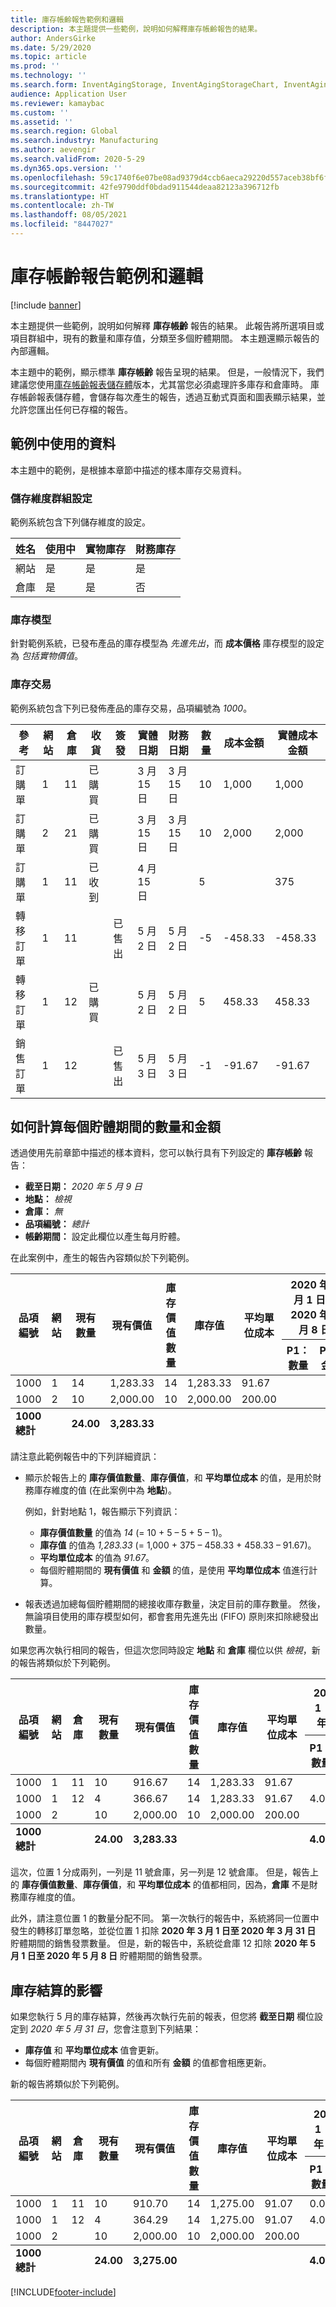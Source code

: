 ```yaml
---
title: 庫存帳齡報告範例和邏輯
description: 本主題提供一些範例，說明如何解釋庫存帳齡報告的結果。
author: AndersGirke
ms.date: 5/29/2020
ms.topic: article
ms.prod: ''
ms.technology: ''
ms.search.form: InventAgingStorage, InventAgingStorageChart, InventAgingStorageDetails
audience: Application User
ms.reviewer: kamaybac
ms.custom: ''
ms.assetid: ''
ms.search.region: Global
ms.search.industry: Manufacturing
ms.author: aevengir
ms.search.validFrom: 2020-5-29
ms.dyn365.ops.version: ''
ms.openlocfilehash: 59c1740f6e07be08ad9379d4ccb6aeca29220d557aceb38bf6faef946e16fee7
ms.sourcegitcommit: 42fe9790ddf0bdad911544deaa82123a396712fb
ms.translationtype: HT
ms.contentlocale: zh-TW
ms.lasthandoff: 08/05/2021
ms.locfileid: "8447027"
---
```

# <a name="inventory-aging-report-examples-and-logic"></a>庫存帳齡報告範例和邏輯

[!include [banner](../includes/banner.md)]

本主題提供一些範例，說明如何解釋 **庫存帳齡** 報告的結果。 此報告將所選項目或項目群組中，現有的數量和庫存值，分類至多個貯體期間。 本主題還顯示報告的內部邏輯。

本主題中的範例，顯示標準 **庫存帳齡** 報告呈現的結果。 但是，一般情況下，我們建議您使用[庫存帳齡報表儲存體](inventory-aging-report-storage.md)版本，尤其當您必須處理許多庫存和倉庫時。 庫存帳齡報表儲存體，會儲存每次產生的報告，透過互動式頁面和圖表顯示結果，並允許您匯出任何已存檔的報告。

## <a name="sample-data-that-is-used-in-these-examples"></a>範例中使用的資料

本主題中的範例，是根據本章節中描述的樣本庫存交易資料。

### <a name="storage-dimension-setup"></a>儲存維度群組設定

範例系統包含下列儲存維度的設定。

| 姓名      | 使用中 | 實物庫存 | 財務庫存 |
|-----------|--------|--------------------|---------------------|
| 網站      | 是    | 是                | 是                 |
| 倉庫 | 是    | 是                | 否                  |

### <a name="inventory-model"></a>庫存模型

針對範例系統，已發布產品的庫存模型為 *先進先出*，而 **成本價格** 庫存模型的設定為 *包括實物價值*。

### <a name="inventory-transactions"></a>庫存交易

範例系統包含下列已發佈產品的庫存交易，品項編號為 *1000*。

| 參考      | 網站 | 倉庫 | 收貨   | 簽發 | 實體日期 | 財務日期 | 數量 | 成本金額 | 實體成本金額 |
|----------------|------|-----------|-----------|-------|---------------|----------------|----------|-------------|----------------------|
| 訂購單 | 1    | 11        | 已購買 |       | 3 月 15 日      | 3 月 15 日       | 10       | 1,000       | 1,000                |
| 訂購單 | 2    | 21        | 已購買 |       | 3 月 15 日      | 3 月 15 日       | 10       | 2,000       | 2,000                |
| 訂購單 | 1    | 11        | 已收到  |       | 4 月 15 日      |                | 5        |             | 375                  |
| 轉移訂單 | 1    | 11        |           | 已售出  | 5 月 2 日         | 5 月 2 日          | -5       | -458.33     | -458.33              |
| 轉移訂單 | 1    | 12        | 已購買 |       | 5 月 2 日         | 5 月 2 日          | 5        | 458.33      | 458.33               |
| 銷售訂單    | 1    | 12        |           | 已售出  | 5 月 3 日         | 5 月 3 日          | -1       | -91.67      | -91.67               |

## <a name="how-quantities-and-amounts-in-each-period-bucket-are-calculated"></a>如何計算每個貯體期間的數量和金額

透過使用先前章節中描述的樣本資料，您可以執行具有下列設定的 **庫存帳齡** 報告：

- **截至日期：** *2020 年 5 月 9 日*
- **地點：** *檢視*
- **倉庫：** *無*
- **品項編號：** *總計*
- **帳齡期間：** 設定此欄位以產生每月貯體。

在此案例中，產生的報告內容類似於下列範例。

<table>
<thead>
<tr>
    <th rowspan="2">品項編號</th>
    <th rowspan="2">網站</th>
    <th rowspan="2">現有數量</th>
    <th rowspan="2">現有價值</th>
    <th rowspan="2">庫存價值數量</th>
    <th rowspan="2">庫存值</th>
    <th rowspan="2">平均單位成本</th>
    <th colspan="2">2020 年 5 月 1 日至 2020 年 5 月 8 日</th>
    <th colspan="2">2020 年 4 月 1 日至 2020 年 4 月 30 日</th>
    <th colspan="2">2020 年 3 月 1 日至 2020 年 3 月 31 日</th>
</tr>
<tr>
    <th>P1：數量</th>
    <th>P1：金額</th>
    <th>P2：數量</th>
    <th>P2：金額</th>
    <th>P3：數量</th>
    <th>P3：金額</th>
</tr>
</thead>
<tbody>
<tr>
    <td>1000</td>
    <td>1</td>
    <td>14</td>
    <td>1,283.33</td>
    <td>14</td>
    <td>1,283.33</td>
    <td>91.67</td>
    <td></td>
    <td></td>
    <td>5.00</td>
    <td>458.33</td>
    <td>9.00</td>
    <td>825.00</td>
</tr>
<tr>
    <td>1000</td>
    <td>2</td>
    <td>10</td>
    <td>2,000.00</td>
    <td>10</td>
    <td>2,000.00</td>
    <td>200.00</td>
    <td></td>
    <td></td>
    <td></td>
    <td></td>
    <td>10.00</td>
    <td>2,000.00</td>
</tr>
</tbody>
<tfoot>
<tr>
    <td><strong>1000 總計</strong></td>
    <td></td>
    <td><strong>24.00</strong></td>
    <td><strong>3,283.33</strong></td>
    <td></td>
    <td></td>
    <td></td>
    <td></td>
    <td></td>
    <td><strong>5.00</strong></td>
    <td><strong>458.33</strong></td>
    <td><strong>19</strong></td>
    <td><strong>2,825.00</strong></td>
</tr>
</tfoot>
</table>

請注意此範例報告中的下列詳細資訊：

- 顯示於報告上的 **庫存價值數量**、**庫存價值**，和 **平均單位成本** 的值，是用於財務庫存維度的值 (在此案例中為 **地點**)。

    例如，針對地點 1，報告顯示下列資訊：

    - **庫存價值數量** 的值為 *14* (= 10 + 5 – 5 + 5 – 1)。
    - **庫存值** 的值為 *1,283.33* (= 1,000 + 375 – 458.33 + 458.33 – 91.67)。
    - **平均單位成本** 的值為 *91.67*。
    - 每個貯體期間的 **現有價值** 和 **金額** 的值，是使用 **平均單位成本** 值進行計算。

- 報表透過加總每個貯體期間的總接收庫存數量，決定目前的庫存數量。 然後，無論項目使用的庫存模型如何，都會套用先進先出 (FIFO) 原則來扣除總發出數量。

如果您再次執行相同的報告，但這次您同時設定 **地點** 和 **倉庫** 欄位以供 *檢視*，新的報告將類似於下列範例。

<table>
<thead>
<tr>
    <th rowspan="2">品項編號</th>
    <th rowspan="2">網站</th>
    <th rowspan="2">倉庫</th>
    <th rowspan="2">現有數量</th>
    <th rowspan="2">現有價值</th>
    <th rowspan="2">庫存價值數量</th>
    <th rowspan="2">庫存值</th>
    <th rowspan="2">平均單位成本</th>
    <th colspan="2">2020 年 5 月 1 日至 2020 年 5 月 8 日</th>
    <th colspan="2">2020 年 4 月 1 日至 2020 年 4 月 30 日</th>
    <th colspan="2">2020 年 3 月 1 日至 2020 年 3 月 31 日</th>
</tr>
<tr>
    <th>P1：數量</th>
    <th>P1：金額</th>
    <th>P2：數量</th>
    <th>P2：金額</th>
    <th>P3：數量</th>
    <th>P3：金額</th>
</tr>
</thead>
<tbody>
<tr>
    <td>1000</td>
    <td>1</td>
    <td>11</td>
    <td>10</td>
    <td>916.67</td>
    <td>14</td>
    <td>1,283.33</td>
    <td>91.67</td>
    <td></td>
    <td></td>
    <td>5.00</td>
    <td>458.33</td>
    <td>5.00</td>
    <td>458.33</td>
</tr>
<tr>
    <td>1000</td>
    <td>1</td>
    <td>12</td>
    <td>4</td>
    <td>366.67</td>
    <td>14</td>
    <td>1,283.33</td>
    <td>91.67</td>
    <td>4.00</td>
    <td>366.67</td>
    <td></td>
    <td></td>
    <td></td>
    <td></td>
</tr>
<tr>
    <td>1000</td>
    <td>2</td>
    <td></td>
    <td>10</td>
    <td>2,000.00</td>
    <td>10</td>
    <td>2,000.00</td>
    <td>200.00</td>
    <td></td>
    <td></td>
    <td></td>
    <td></td>
    <td>10.00</td>
    <td>2,000.00</td>
</tr>
</tbody>
<tfoot>
<tr>
    <td><strong>1000 總計</strong></td>
    <td></td>
    <td></td>
    <td><strong>24.00</strong></td>
    <td><strong>3,283.33</strong></td>
    <td></td>
    <td></td>
    <td></td>
    <td><strong>4.00</strong></td>
    <td><strong>366.67</strong></td>
    <td><strong>5.00</strong></td>
    <td><strong>458.33</strong></td>
    <td><strong>15</strong></td>
    <td><strong>2,458.33</strong></td>
</tr>
</tfoot>
</table>

這次，位置 1 分成兩列，一列是 11 號倉庫，另一列是 12 號倉庫。 但是，報告上的 **庫存價值數量**、**庫存價值**，和 **平均單位成本** 的值都相同，因為，**倉庫** 不是財務庫存維度的值。

此外，請注意位置 1 的數量分配不同。 第一次執行的報告中，系統將同一位置中發生的轉移訂單忽略，並從位置 1 扣除 **2020 年 3 月 1 日至 2020 年 3 月 31 日** 貯體期間的銷售發票數量。 但是，新的報告中，系統從倉庫 12 扣除 **2020 年 5 月 1 日至 2020 年 5 月 8 日** 貯體期間的銷售發票。

## <a name="effects-of-inventory-closing"></a>庫存結算的影響

如果您執行 5 月的庫存結算，然後再次執行先前的報表，但您將 **截至日期** 欄位設定到 *2020 年 5 月 31 日*，您會注意到下列結果：

- **庫存值** 和 **平均單位成本** 值會更新。
- 每個貯體期間內 **現有價值** 的值和所有 **金額** 的值都會相應更新。

新的報告將類似於下列範例。

<table>
<thead>
<tr>
    <th rowspan="2">品項編號</th>
    <th rowspan="2">網站</th>
    <th rowspan="2">倉庫</th>
    <th rowspan="2">現有數量</th>
    <th rowspan="2">現有價值</th>
    <th rowspan="2">庫存價值數量</th>
    <th rowspan="2">庫存值</th>
    <th rowspan="2">平均單位成本</th>
    <th colspan="2">2020 年 5 月 1 日至 2020 年 5 月 31 日</th>
    <th colspan="2">2020 年 4 月 1 日至 2020 年 4 月 30 日</th>
    <th colspan="2">2020 年 3 月 1 日至 2020 年 3 月 31 日</th>
</tr>
<tr>
    <th>P1：數量</th>
    <th>P1：金額</th>
    <th>P2：數量</th>
    <th>P2：金額</th>
    <th>P3：數量</th>
    <th>P3：金額</th>
</tr>
</thead>
<tbody>
<tr>
    <td>1000</td>
    <td>1</td>
    <td>11</td>
    <td>10</td>
    <td>910.70</td>
    <td>14</td>
    <td>1,275.00</td>
    <td>91.07</td>
    <td>0.00</td>
    <td></td>
    <td>5.00</td>
    <td>455.36</td>
    <td>5.00</td>
    <td>455.36</td>
</tr>
<tr>
    <td>1000</td>
    <td>1</td>
    <td>12</td>
    <td>4</td>
    <td>364.29</td>
    <td>14</td>
    <td>1,275.00</td>
    <td>91.07</td>
    <td>4.00</td>
    <td>364.29</td>
    <td></td>
    <td></td>
    <td></td>
    <td></td>
</tr>
<tr>
    <td>1000</td>
    <td>2</td>
    <td></td>
    <td>10</td>
    <td>2,000.00</td>
    <td>10</td>
    <td>2,000.00</td>
    <td>200.00</td>
    <td></td>
    <td></td>
    <td></td>
    <td></td>
    <td>10.00</td>
    <td>2,000.00</td>
</tr>
</tbody>
<tfoot>
<tr>
    <td><strong>1000 總計</strong></td>
    <td></td>
    <td></td>
    <td><strong>24.00</strong></td>
    <td><strong>3,275.00</strong></td>
    <td></td>
    <td></td>
    <td></td>
    <td><strong>4.00</strong></td>
    <td><strong>364.29</strong></td>
    <td><strong>5.00</strong></td>
    <td><strong>455.36</strong></td>
    <td><strong>15</strong></td>
    <td><strong>2,455.36</strong></td>
</tr>
</tfoot>
</table>


[!INCLUDE[footer-include](../../includes/footer-banner.md)]
